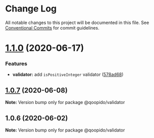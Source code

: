 # Change Log

All notable changes to this project will be documented in this file.
See [Conventional Commits](https://conventionalcommits.org) for commit guidelines.

# [1.1.0](https://github.com/dlueth/qoopido/compare/@qoopido/validator@1.0.7...@qoopido/validator@1.1.0) (2020-06-17)


### Features

* **validator:** add `isPositiveInteger` validator ([578ad68](https://github.com/dlueth/qoopido/commit/578ad681aebd25d5b7252e0f70515c89af81f9b7))





## [1.0.7](https://github.com/dlueth/qoopido/compare/@qoopido/validator@1.0.6...@qoopido/validator@1.0.7) (2020-06-08)

**Note:** Version bump only for package @qoopido/validator





## 1.0.6 (2020-06-02)

**Note:** Version bump only for package @qoopido/validator
